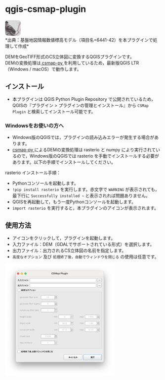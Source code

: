 # qgis-csmap-plugin

<img src='./imgs/icon.png' alt="CSMap Plugin Icon" width="10%">
<br>*出典：基盤地図情報数値標高モデル（項目名=6441-42）を本プラグインで処理して作成*

DEMをGeoTIFF形式のCS立体図に変換するQGISプラグインです。<br>
DEMの変換処理は[ csmap-py ](https://github.com/MIERUNE/csmap-py)を利用しているため，最新版QGIS LTR（Windows / macOS）で動作します。<br>


## インストール

 - 本プラグインは QGIS Python Plugin Repository で公開されているため，QGISの『プラグイン > プラグインの管理とインストール』から `CSMap Plugin` と検索してインストール可能です。

 ### Windowsをお使いの方へ
 - Windows版のQGISでは，プラグインの読み込みエラーが発生する場合があります。<br>
 - [csmap-py ](https://github.com/MIERUNE/csmap-py)によるDEMの変換処理は rasterio と numpy により実行されているので，Windows版のQGISでは rasterio を手動でインストールする必要があります。以下の手順でインストールしてください。<br>

rasterio インストール手順：
 - Pythonコンソールを起動します。
 - `!pip install rasterio` を実行します。赤文字で `WARNING` が表示されても，最下行に `Successfully installed ~` と表示されれば問題ありません。
 - QGISを再起動して，もう一度Pythonコンソールを起動します。
 - `import rasterio` を実行すると，本プラグインのアイコンが表示されます。

## 使用方法

 - アイコンをクリックして，プラグインを起動します。
 - 入力ファイル：DEM（GDALでサポートされている形式）を選択します。
 - 出力ファイル：出力されるCS立体図の名前を指定します。
 - `高度なオプション` 及び `処理終了後，自動でウィンドウを閉じる` の使用は任意です。

<img src='./imgs/usage.png' alt="Usage Example of CSMap Plugin" width="70%">
